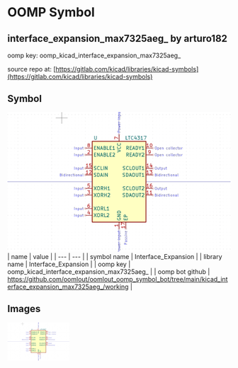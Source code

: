 # OOMP Symbol  
## interface_expansion_max7325aeg_  by arturo182  
  
oomp key: oomp_kicad_interface_expansion_max7325aeg_  
  
source repo at: [https://gitlab.com/kicad/libraries/kicad-symbols](https://gitlab.com/kicad/libraries/kicad-symbols)  
## Symbol  
  
[![working.png](working_600.png)](working.png)  
| name | value | 
| --- | --- | 
| symbol name | Interface_Expansion | 
| library name | Interface_Expansion | 
| oomp key | oomp_kicad_interface_expansion_max7325aeg_ | 
| oomp bot github | https://github.com/oomlout/oomlout_oomp_symbol_bot/tree/main/kicad_interface_expansion_max7325aeg_/working | 
## Images  
  
[![working.png](working_140.png)](working.png)  
